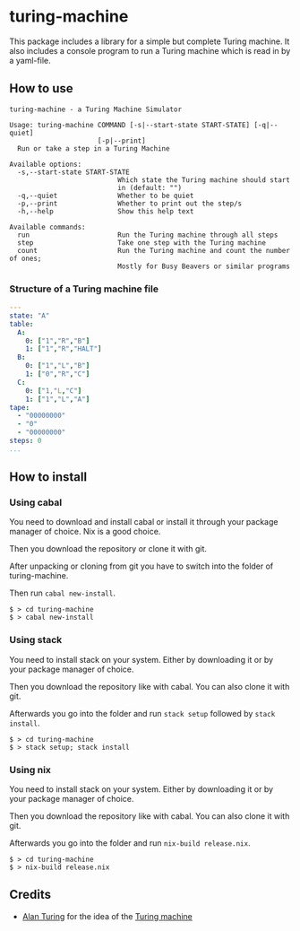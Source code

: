 # turing-machine

This package includes a library for a simple but complete Turing machine.
It also includes a console program to run a Turing machine which is read in by a yaml-file.

## How to use

```
turing-machine - a Turing Machine Simulator

Usage: turing-machine COMMAND [-s|--start-state START-STATE] [-q|--quiet] 
                      [-p|--print]
  Run or take a step in a Turing Machine

Available options:
  -s,--start-state START-STATE
                           Which state the Turing machine should start
                           in (default: "")
  -q,--quiet               Whether to be quiet
  -p,--print               Whether to print out the step/s
  -h,--help                Show this help text

Available commands:
  run                      Run the Turing machine through all steps
  step                     Take one step with the Turing machine
  count                    Run the Turing machine and count the number of ones;
                           Mostly for Busy Beavers or similar programs
```

### Structure of a Turing machine file
```yaml
---
state: "A"
table:
  A:
    0: ["1","R","B"]
    1: ["1","R","HALT"]
  B:
    0: ["1","L","B"]
    1: ["0","R","C"]
  C:
    0: ["1,"L,"C"]
    1: ["1","L","A"]
tape:
  - "00000000"
  - "0"
  - "00000000"
steps: 0
...
```

## How to install
### Using cabal
You need to download and install cabal or install it through your package manager of choice. Nix is a good choice.

Then you download the repository or clone it with git.

After unpacking or cloning from git you have to switch into the folder of turing-machine.

Then run `cabal new-install`.

```
$ > cd turing-machine
$ > cabal new-install
```

### Using stack
You need to install stack on your system. Either by downloading it or by your package manager of choice.

Then you download the repository like with cabal. You can also clone it with git.

Afterwards you go into the folder and run `stack setup` followed by `stack install`.

```
$ > cd turing-machine
$ > stack setup; stack install
```

### Using nix
You need to install stack on your system. Either by downloading it or by your package manager of choice.

Then you download the repository like with cabal. You can also clone it with git.

Afterwards you go into the folder and run `nix-build release.nix`.

```
$ > cd turing-machine
$ > nix-build release.nix
```

## Credits

- [Alan Turing](https://en.wikipedia.org/wiki/Alan_Turing) for the idea of the [Turing machine](https://en.wikipedia.org/wiki/Turing_machine)
